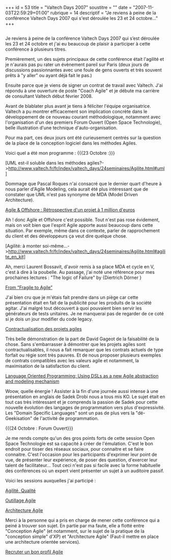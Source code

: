 +++
id = 53
title = "Valtech Days 2007"
soustitre = ""
date = "2007-11-03T22:59:29+01:00"
rubrique = 14
descriptif = "Je reviens à peine de la conférence Valtech Days 2007 qui s'est déroulée les 23 et 24 octobre..."
+++

<h2></h2>
Je reviens à peine de la conférence Valtech Days 2007 qui s’est déroulée les 23 et 24 octobre et j'ai eu beaucoup de plaisir à participer à cette conférence à plusieurs titres.

Premièrement, un des sujets principaux de cette conférence était l'agilité et je n'aurais pas pu rater un évènement pareil sur Paris (deux jours de discussions passionnantes avec une foule de gens ouverts et très souvent prêts à "y aller" ou ayant déjà fait le pas.)

Ensuite parce que je viens de signer un contrat de travail avec Valtech. J'ai répondu à une ouverture de poste "Coach Agile" et je débute ma carrière de consultant Valtech début février 2008.


Avant de blablater plus avant je tiens à féliciter l'équipe organisatrice. Valtech a pu montrer efficacement son implication concrète dans le développement de ce nouveau courant méthodologique, notamment avec l'organisation d'un des premiers Forum Ouvert (Open Space Technologie), belle illustration d'une technique d'auto-organisation.


Pour ma part, ces deux jours ont été curieusement centrés sur la question de la place de la conception logiciel dans les méthodes Agiles.

Voici quel a été mon programme :
{{{23 Octobre :}}}

[UML est-il soluble dans les méthodes agiles?->http://www.valtech.fr/fr/index/valtech_days/24seminaires/Agilite.html#uml]

Dommage que Pascal Roques n'ai consacré que le dernier quart d'heure à nous parler d'Agile Modeling, cela aurait été plus intéressant que de constater que UML n'est pas synonyme de MDA (Model Driven Architecture).

[Agile & Offshore : Rétrospective d'un projet à 1 million d'euros](http://www.valtech.fr/fr/index/valtech_days/24seminaires/Agilite.html#agile_1million)

Ah ! donc Agile et Offshore c'est possible. Tout n'est pas rose évidement, mais on voit bien que l'esprit Agile apporte aussi beaucoup dans cette situation. Par exemple, même dans ce contexte, parler de rapprochement du client et des développeurs ça veut dire quelque chose. 

[Agilité: à monter soi-même...->http://www.valtech.fr/fr/index/valtech_days/24seminaires/Agilite.html#agilite_en_kit] 

Ah, merci Laurent Bossavit, d'avoir remis à sa place MDA et cycle en V, c'est à dire à la poubelle. Au passage, j'ai noté une référence pour mes prochaines lectures : "The logic of Failure" by {Diertrich Dörner }

[From “Fragile to Agile”](http://www.valtech.fr/fr/index/valtech_days/24seminaires/Industrialisation.html#agitar)

J'ai bien cru que je m'étais fait prendre dans un piège car cette présentation était en fait de la publicité pour les produits de la société agitar. J'ai malgré tout découvert à quoi pouvaient bien servir les générateurs de tests unitaires. Je ne manquerai pas de regarder de ce coté si je dois un jour modifier du code legacy.

[Contractualisation des projets agiles](http://www.valtech.fr/fr/index/valtech_days/24seminaires/Agilite.html#contractualisation)

Très belle démonstration de la part de David Gageot de la faisabilité de la chose. Sans s'embarrasser à démontrer que les projets agiles sont contractualisables, il nous a fait remarquer que les contrats actuels de type forfait ou régie sont très pauvres. Et de nous proposer plusieurs exemples de contrats compatibles avec les valeurs agile et notamment, la maximisation de la satisfaction du client.

[Language Oriented Programming: Using DSLs as a new Agile abstraction and modeling mechanism](http://www.valtech.fr/fr/index/valtech_days/24seminaires/Agilite.html#dsl)

Woow, quelle énergie ! Assister à la fin d'une journée aussi intense à une présentation en anglais de Sadek Drobi nous a tous mis KO. Le sujet était en tout cas très intéressant et je comprends la passion de Sadek pour cette nouvelle évolution des langages de programmation vers plus d'expressivité. Les "Domain Specific Languages" sont un pas de plus vers la "dé-Geekisation" de l'activité de programmation.

{{{24 Octobre : Forum Ouvert}}}

Je me rends compte qu'un des gros points forts de cette session Open Space Technologie est sa capacité à créer de l'émulation. C'est le bon endroit pour tisser des réseaux sociaux, pour connaitre et se faire connaitre. C'est l'occasion pour les participants d'exprimer leur point de vue, de présenter leur expérience, de poser des question, d'exercer leur talent de facilitateur...
Tout ceci n'est pas si facile avec la forme habituelle des conférences où un expert vient présenter un sujet à un auditoire passif.

Voici les sessions auxquelles j'ai participé :

[Agilité, Qualité](http://valtechdays.pbwiki.com/M%C3%A9thodes+Agiles+et+Qualit%C3%A9)

[Outillage Agile](http://valtechdays.pbwiki.com/Outillage+Agile)

[Architecture Agile](http://valtechdays.pbwiki.com/Notes+des+sessions)

Merci à la personne qui a pris en charge de mener cette conférence qui a peiné à trouver son sujet. En partie par ma faute, elle a flotté entre "Conception Agile" (et notamment, sur le sujet de la pratique de la "conception simple"  d'XP) et "Architecture Agile" (Faut-il mettre en place une architecture orientée services). 

[Recruter un bon profil Agile](http://valtechdays.pbwiki.com/Recruter+un+bon+profil+Agile)
